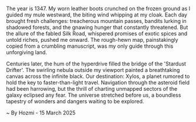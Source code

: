 
The year is 1347.  My worn leather boots crunched on the frozen ground as I guided my mule westward, the biting wind whipping at my cloak.  Each day brought fresh challenges: treacherous mountain passes, bandits lurking in shadowed forests, and the gnawing hunger that constantly threatened. But the allure of the fabled Silk Road, whispered promises of exotic spices and untold riches, pushed me onward.  The rough-hewn map, painstakingly copied from a crumbling manuscript, was my only guide through this unforgiving land.

Centuries later, the hum of the hyperdrive filled the bridge of the 'Stardust Drifter'.  The swirling nebula outside my viewport painted a breathtaking canvas across the infinite black.  Our destination: Xylos, a planet rumored to hold the key to faster-than-light travel.  Navigation through the asteroid field had been harrowing, but the thrill of charting unmapped sectors of the galaxy eclipsed any fear.  The universe stretched before us, a boundless tapestry of wonders and dangers waiting to be explored.

~ By Hozmi - 15 March 2025
